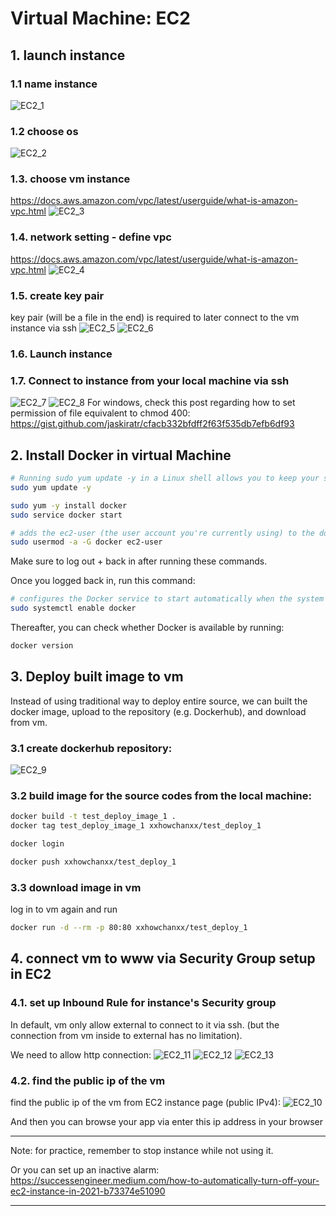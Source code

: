 
# Virtual Machine: EC2
## 1. launch instance
### 1.1 name instance
![EC2_1](./img/EC2_1.png)
### 1.2 choose os
![EC2_2](./img/EC2_2.png)
### 1.3. choose vm instance
https://docs.aws.amazon.com/vpc/latest/userguide/what-is-amazon-vpc.html
![EC2_3](./img/EC2_3.png)
### 1.4. network setting - define vpc 
https://docs.aws.amazon.com/vpc/latest/userguide/what-is-amazon-vpc.html
![EC2_4](./img/EC2_4.png)
### 1.5. create key pair
key pair (will be a file in the end) is required to later connect to the vm instance via ssh 
![EC2_5](./img/EC2_5.png)
![EC2_6](./img/EC2_6.png)
### 1.6. Launch instance
### 1.7. Connect to instance from your local machine via ssh
![EC2_7](./img/EC2_7.png)
![EC2_8](./img/EC2_8.png)
For windows, check this post regarding how to set permission of file equivalent to chmod 400: https://gist.github.com/jaskiratr/cfacb332bfdff2f63f535db7efb6df93

## 2. Install Docker in virtual Machine
```bash
# Running sudo yum update -y in a Linux shell allows you to keep your system up to date with the latest security patches, bug fixes, and feature updates provided by the package repositories.
sudo yum update -y

sudo yum -y install docker
sudo service docker start

# adds the ec2-user (the user account you're currently using) to the docker group. By adding (-a) the user to the docker group (-G docker), you grant them permission to execute Docker commands without needing to use sudo. This allows the user to run Docker commands directly.
sudo usermod -a -G docker ec2-user
```

Make sure to log out + back in after running these commands.

Once you logged back in, run this command:

```bash
# configures the Docker service to start automatically when the system boots up.
sudo systemctl enable docker
```

Thereafter, you can check whether Docker is available by running:
```bash
docker version
```

## 3. Deploy built image to vm
Instead of using traditional way to deploy entire source, we can built the docker image, upload to the repository (e.g. Dockerhub), and download from vm.

### 3.1 create dockerhub repository:
![EC2_9](./img/EC2_9.png)

### 3.2 build image for the source codes from the local machine:
```bash
docker build -t test_deploy_image_1 .
docker tag test_deploy_image_1 xxhowchanxx/test_deploy_1

docker login

docker push xxhowchanxx/test_deploy_1
```

### 3.3 download image in vm
log in to vm again and run
```bash
docker run -d --rm -p 80:80 xxhowchanxx/test_deploy_1
```

## 4. connect vm to www via Security Group setup in EC2 
### 4.1. set up Inbound Rule for instance's Security group
In default, vm only allow external to connect to it via ssh. (but the connection from vm inside to external has no limitation).

We need to allow http connection:
![EC2_11](./img/EC2_11.png)
![EC2_12](./img/EC2_12.png)
![EC2_13](./img/EC2_13.png)

### 4.2. find the public ip of the vm
find the public ip of the vm from EC2 instance page (public IPv4):
![EC2_10](./img/EC2_10.png)

And then you can browse your app via enter this ip address in your browser
***
Note: for practice, remember to stop instance while not using it.

Or you can set up an inactive alarm: https://successengineer.medium.com/how-to-automatically-turn-off-your-ec2-instance-in-2021-b73374e51090
***